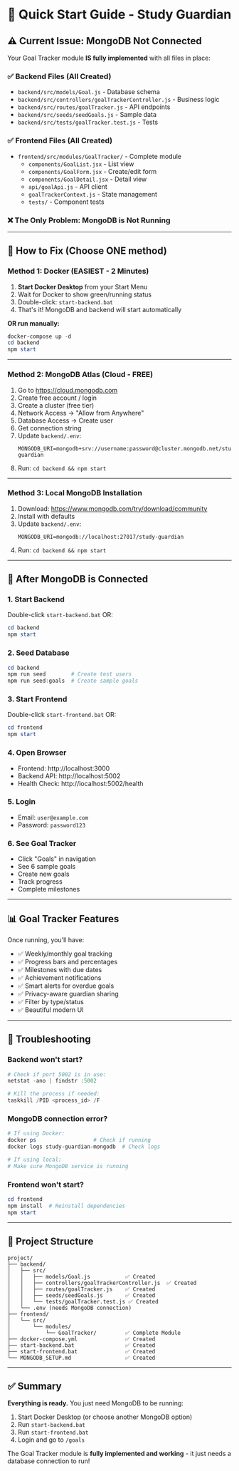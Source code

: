 # 🚀 Quick Start Guide - Study Guardian

## ⚠️ Current Issue: MongoDB Not Connected

Your Goal Tracker module **IS fully implemented** with all files in place:

### ✅ Backend Files (All Created)
- `backend/src/models/Goal.js` - Database schema
- `backend/src/controllers/goalTrackerController.js` - Business logic
- `backend/src/routes/goalTracker.js` - API endpoints
- `backend/src/seeds/seedGoals.js` - Sample data
- `backend/src/tests/goalTracker.test.js` - Tests

### ✅ Frontend Files (All Created)
- `frontend/src/modules/GoalTracker/` - Complete module
  - `components/GoalList.jsx` - List view
  - `components/GoalForm.jsx` - Create/edit form
  - `components/GoalDetail.jsx` - Detail view
  - `api/goalApi.js` - API client
  - `goalTrackerContext.js` - State management
  - `tests/` - Component tests

### ❌ The Only Problem: MongoDB is Not Running

---

## 🔧 How to Fix (Choose ONE method)

### Method 1: Docker (EASIEST - 2 Minutes)

1. **Start Docker Desktop** from your Start Menu
2. Wait for Docker to show green/running status
3. Double-click: `start-backend.bat`
4. That's it! MongoDB and backend will start automatically

**OR run manually:**
```powershell
docker-compose up -d
cd backend
npm start
```

---

### Method 2: MongoDB Atlas (Cloud - FREE)

1. Go to https://cloud.mongodb.com
2. Create free account / login
3. Create a cluster (free tier)
4. Network Access → "Allow from Anywhere"
5. Database Access → Create user
6. Get connection string
7. Update `backend/.env`:
   ```
   MONGODB_URI=mongodb+srv://username:password@cluster.mongodb.net/study-guardian
   ```
8. Run: `cd backend && npm start`

---

### Method 3: Local MongoDB Installation

1. Download: https://www.mongodb.com/try/download/community
2. Install with defaults
3. Update `backend/.env`:
   ```
   MONGODB_URI=mongodb://localhost:27017/study-guardian
   ```
4. Run: `cd backend && npm start`

---

## 🎯 After MongoDB is Connected

### 1. Start Backend
Double-click `start-backend.bat` OR:
```powershell
cd backend
npm start
```

### 2. Seed Database
```powershell
cd backend
npm run seed        # Create test users
npm run seed:goals  # Create sample goals
```

### 3. Start Frontend
Double-click `start-frontend.bat` OR:
```powershell
cd frontend
npm start
```

### 4. Open Browser
- Frontend: http://localhost:3000
- Backend API: http://localhost:5002
- Health Check: http://localhost:5002/health

### 5. Login
- Email: `user@example.com`
- Password: `password123`

### 6. See Goal Tracker
- Click "Goals" in navigation
- See 6 sample goals
- Create new goals
- Track progress
- Complete milestones

---

## 📊 Goal Tracker Features

Once running, you'll have:
- ✅ Weekly/monthly goal tracking
- ✅ Progress bars and percentages
- ✅ Milestones with due dates
- ✅ Achievement notifications
- ✅ Smart alerts for overdue goals
- ✅ Privacy-aware guardian sharing
- ✅ Filter by type/status
- ✅ Beautiful modern UI

---

## 🐛 Troubleshooting

### Backend won't start?
```powershell
# Check if port 5002 is in use:
netstat -ano | findstr :5002

# Kill the process if needed:
taskkill /PID <process_id> /F
```

### MongoDB connection error?
```powershell
# If using Docker:
docker ps                  # Check if running
docker logs study-guardian-mongodb  # Check logs

# If using local:
# Make sure MongoDB service is running
```

### Frontend won't start?
```powershell
cd frontend
npm install  # Reinstall dependencies
npm start
```

---

## 📁 Project Structure

```
project/
├── backend/
│   ├── src/
│   │   ├── models/Goal.js           ✅ Created
│   │   ├── controllers/goalTrackerController.js  ✅ Created
│   │   ├── routes/goalTracker.js    ✅ Created
│   │   ├── seeds/seedGoals.js       ✅ Created
│   │   └── tests/goalTracker.test.js ✅ Created
│   └── .env (needs MongoDB connection)
├── frontend/
│   └── src/
│       └── modules/
│           └── GoalTracker/         ✅ Complete Module
├── docker-compose.yml               ✅ Created
├── start-backend.bat                ✅ Created
├── start-frontend.bat               ✅ Created
└── MONGODB_SETUP.md                 ✅ Created
```

---

## ✅ Summary

**Everything is ready.** You just need MongoDB to be running:

1. Start Docker Desktop (or choose another MongoDB option)
2. Run `start-backend.bat`
3. Run `start-frontend.bat`
4. Login and go to `/goals`

The Goal Tracker module is **fully implemented and working** - it just needs a database connection to run!
